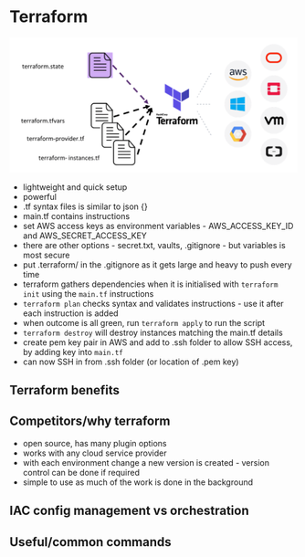 # Terraform
![terraform](terraform.png)
- lightweight and quick setup
- powerful
- .tf syntax files is similar to json {}
- main.tf contains instructions
- set AWS access keys as environment variables - AWS_ACCESS_KEY_ID and AWS_SECRET_ACCESS_KEY
- there are other options - secret.txt, vaults, .gitignore - but variables is most secure
- put .terraform/ in the .gitignore as it gets large and heavy to push every time
- terraform gathers dependencies when it is initialised with `terraform init` using the `main.tf` instructions
- `terraform plan` checks syntax and validates instructions - use it after each instruction is added
- when outcome is all green, run `terraform apply` to run the script
- `terraform destroy` will destroy instances matching the main.tf details
- create pem key pair in AWS and add to .ssh folder to allow SSH access, by adding key into `main.tf`
- can now SSH in from .ssh folder (or location of .pem key)

## Terraform benefits
## Competitors/why terraform
- open source, has many plugin options
- works with any cloud service provider
- with each environment change a new version is created - version control can be done if required
- simple to use as much of the work is done in the background
## IAC config management vs orchestration
## Useful/common commands